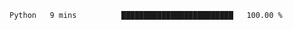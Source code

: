 <!--START_SECTION:waka-->

```txt
Python   9 mins          █████████████████████████   100.00 %
```

<!--END_SECTION:waka--> 
 
